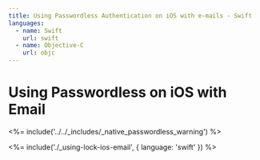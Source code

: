 ```yaml
---
title: Using Passwordless Authentication on iOS with e-mails - Swift
languages:
  - name: Swift
    url: swift
  - name: Objective-C
    url: objc
---
```

# Using Passwordless on iOS with Email

<!-- markdownlint-disable -->

<%= include('../../_includes/_native_passwordless_warning') %>

<%= include('./_using-lock-ios-email', { language: 'swift' }) %>
